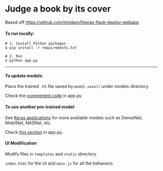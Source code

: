 # Judge a book by its cover

Based off https://github.com/mtobeiyf/keras-flask-deploy-webapp

#### To run locally:

```shell
# 1. Install Python packages
$ pip install -r requirements.txt

# 2. Run
$ python app.py
```

------------------

#### To update models:

Place the trained `.h5` file saved by `model.save()` under models directory.

Check the [commented code](https://github.com/mtobeiyf/keras-flask-deploy-webapp/blob/master/app.py#L37) in app.py.

#### To use another pre-trained model

See [Keras applications](https://keras.io/applications/) for more available models such as DenseNet, MobilNet, NASNet, etc.

Check [this section](https://github.com/mtobeiyf/keras-flask-deploy-webapp/blob/master/app.py#L26) in app.py.

#### UI Modification

Modify files in `templates` and `static` directory.

`index.html` for the UI and `main.js` for all the behaviors.

